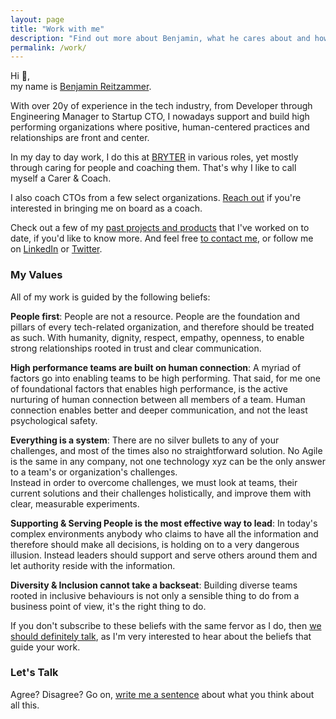 ```yaml
---
layout: page
title: "Work with me"
description: "Find out more about Benjamin, what he cares about and how you can work with him."
permalink: /work/
---
```


Hi 👋,  
my name is [Benjamin Reitzammer](about).

With over 20y of experience in the tech industry, from Developer through Engineering Manager to Startup CTO, I nowadays support and build high performing organizations where positive, human-centered practices and relationships are front and center.

In my day to day work, I do this at [BRYTER](https://bryter.io) in various roles, yet mostly through caring for people and coaching them. That's why I like to call myself a Carer & Coach.

I also coach CTOs from a few select organizations. [Reach out](/contact) if you're interested in bringing me on board as a coach.

Check out a few of my [past projects and products](past-work) that I've worked on to date, if you'd like to know more. And feel free [to contact me](/contact), or follow me on [LinkedIn](https://www.linkedin.com/in/benjamin-reitzammer/) or [Twitter](https://twitter.com/benjamin).

### My Values

All of my work is guided by the following beliefs:

**People first**: People are not a resource. People are the foundation and pillars of every tech-related organization, and therefore should be treated as such. With humanity, dignity, respect, empathy, openness, to enable strong
relationships rooted in trust and clear communication.

**High performance teams are built on human connection**: A myriad of factors go into enabling teams to be high performing. That said, for me one of foundational factors that enables high performance, is the active nurturing of human connection between all members of a team. Human connection enables better and deeper communication, and not the least psychological safety.

**Everything is a system**: There are no silver bullets to any of your challenges, and most of the times also no straightforward solution. No Agile is the same in any company, not one technology xyz can be the only answer to a team's or organization's challenges.  
Instead in order to overcome challenges, we must look at teams, their current solutions and their challenges holistically, and improve them with clear, measurable experiments.

**Supporting & Serving People is the most effective way to lead**: In today's complex environments anybody who claims to have all the information and therefore should make all decisions, is holding on to a very dangerous illusion. Instead leaders should support and serve others around them and let authority reside with the information.

**Diversity & Inclusion cannot take a backseat**: Building diverse teams rooted in inclusive behaviours is not only a
sensible thing to do from a business point of view, it's the right thing to do.

If you don't subscribe to these beliefs with the same fervor as I do, then [we should definitely talk](/contact), as I'm very interested to hear about the beliefs that guide your work.

### Let's Talk

Agree? Disagree? Go on, [write me a sentence](/contact) about what you think about all this.

